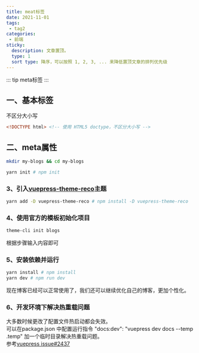 ```yaml
---
title: meat标签
date: 2021-11-01
tags:
 - tag2
categories:
 - 前端
sticky: 
  description: 文章置顶。
  type: 1
  sort type: 降序，可以按照 1, 2, 3, ... 来降低置顶文章的排列优先级
---
```

::: tip
meta标签
:::
## 一、基本标签
不区分大小写
```html
<!DOCTYPE html> <!-- 使用 HTML5 doctype，不区分大小写 -->
```
## 二、meta属性
```sh
mkdir my-blogs && cd my-blogs
```
```sh
yarn init # npm init
```
### 3、引入[vuepress-theme-reco](https://vuepress-theme-reco.recoluan.com/)主题
```sh
yarn add -D vuepress-theme-reco # npm install -D vuepress-theme-reco
```
### 4、使用官方的模板初始化项目
```sh
theme-cli init blogs
```
根据步骤输入内容即可
### 5、安装依赖并运行
```sh
yarn install # npm install
yarn dev # npm run dev
```
现在博客已经可以正常使用了，我们还可以继续优化自己的博客，更加个性化。
### 6、开发环境下解决热重载问题
大多数时候更改了配置文件热启动都会失效。  
可以在package.json 中配置运行指令 "docs:dev": "vuepress dev docs --temp .temp" 加一个临时目录解决热重载问题。  
参考[vuepress issue#2437](https://github.com/vuejs/vuepress/issues/2437)
